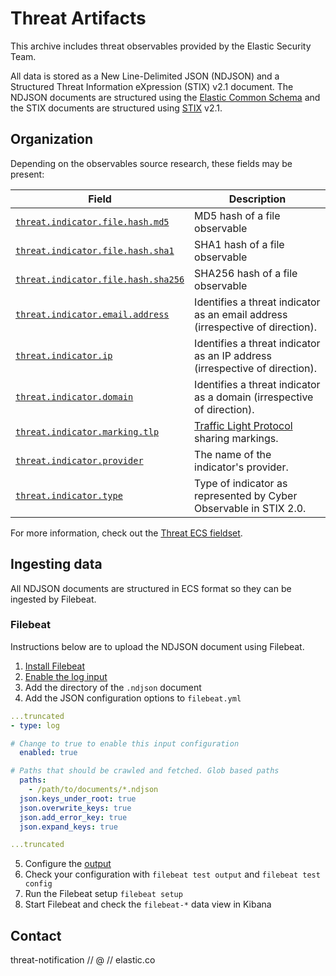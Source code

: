 # Threat Artifacts

This archive includes threat observables provided by the Elastic Security Team.

All data is stored as a New Line-Delimited JSON (NDJSON) and a Structured Threat Information eXpression (STIX) v2.1 document.
The NDJSON documents are structured using the [Elastic Common Schema](https://www.elastic.co/guide/en/ecs/current/index.html)
and the STIX documents are structured using [STIX](https://oasis-open.github.io/cti-documentation/stix/intro) v2.1.

## Organization

Depending on the observables source research, these fields may be present:

| Field                                                                                                                                | Description                                                                    |
|--------------------------------------------------------------------------------------------------------------------------------------|--------------------------------------------------------------------------------|
| [`threat.indicator.file.hash.md5`](https://www.elastic.co/guide/en/ecs/current/ecs-hash.html#field-hash-md5)                         | MD5 hash of a file observable                                                  |
| [`threat.indicator.file.hash.sha1`](https://www.elastic.co/guide/en/ecs/current/ecs-hash.html#field-hash-sha1)                       | SHA1 hash of a file observable                                                 |
| [`threat.indicator.file.hash.sha256`](https://www.elastic.co/guide/en/ecs/current/ecs-hash.html#field-hash-sha256)                   | SHA256 hash of a file observable                                               |
| [`threat.indicator.email.address`](https://www.elastic.co/guide/en/ecs/current/ecs-threat.html#field-threat-indicator-email-address) | Identifies a threat indicator as an email address (irrespective of direction). |
| [`threat.indicator.ip`](https://www.elastic.co/guide/en/ecs/current/ecs-threat.html#field-threat-indicator-ip)                       | Identifies a threat indicator as an IP address (irrespective of direction).    |
| [`threat.indicator.domain`](https://www.elastic.co/guide/en/ecs/current/ecs-threat.html#field-threat-indicator-domain)               | Identifies a threat indicator as a domain (irrespective of direction).         |
| [`threat.indicator.marking.tlp`](https://www.elastic.co/guide/en/ecs/current/ecs-threat.html#field-threat-indicator-marking-tlp)     | [Traffic Light Protocol](https://www.cisa.gov/tlp) sharing markings.           |
| [`threat.indicator.provider`](https://www.elastic.co/guide/en/ecs/current/ecs-threat.html#field-threat-indicator-provider)           | The name of the indicator's provider.                                          |
| [`threat.indicator.type`](https://www.elastic.co/guide/en/ecs/current/ecs-threat.html#field-threat-indicator-type)                   | Type of indicator as represented by Cyber Observable in STIX 2.0.              |

For more information, check out the [Threat ECS fieldset](https://www.elastic.co/guide/en/ecs/current/ecs-threat.html).

## Ingesting data

All NDJSON documents are structured in ECS format so they can be ingested by Filebeat.

### Filebeat

Instructions below are to upload the NDJSON document using Filebeat.

1. [Install Filebeat](https://www.elastic.co/guide/en/beats/filebeat/current/filebeat-installation-configuration.html)
2. [Enable the log input](https://www.elastic.co/guide/en/beats/filebeat/current/configuration-filebeat-options.html)
3. Add the directory of the `.ndjson` document
4. Add the JSON configuration options to `filebeat.yml`

  ```yaml
  ...truncated
  - type: log

  # Change to true to enable this input configuration
    enabled: true

  # Paths that should be crawled and fetched. Glob based paths
    paths:
      - /path/to/documents/*.ndjson
    json.keys_under_root: true
    json.overwrite_keys: true
    json.add_error_key: true
    json.expand_keys: true

  ...truncated
  ```

5. Configure the [output](https://www.elastic.co/guide/en/beats/filebeat/current/configuring-output.html)
6. Check your configuration with `filebeat test output` and `filebeat test config`
7. Run the Filebeat setup `filebeat setup`
8. Start Filebeat and check the `filebeat-*` data view in Kibana

## Contact

threat-notification // @ // elastic.co
